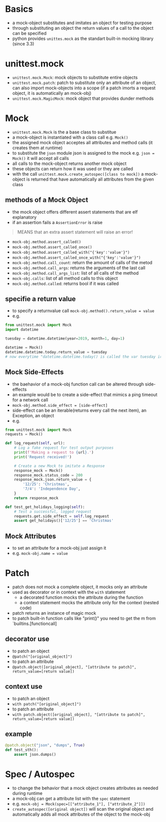 # Basics
- a mock-object substitutes and imitates an object for testing purpose
- through substituting an object the return values of a call to the object can be specified
- python provides `unittes.mock` as the standart built-in mocking library (since 3.3)

# unittest.mock
- `unittest.mock.Mock`: mock objects to substitute entire objects
- `unittest.mock.patch`: patch to substitute only an attribute of an object, can also import mock-objects into a scope (if a patch imorts a request object, it is automatically an mock-obj)
- `unittest.mock.MagicMock`: mock object that provides dunder methods

# Mock
- `unittest.mock.Mock` is the a base class to substitue
- a mock-object is instantiated with a class call e.g. `Mock()`
- the assigned mock object acceptes all attributes and method calls
    (it creates them at runtime)
- to substitute the `json` module json is assigned to the mock
    e.g. `json = Mock()` it will accept all calls
- all calls to the mock-object returns another mock object
- these objects can return how it was used or they are called
- with the call `unittest.mock.create_autospec([class to mock])` a mock-object is returned that have automatically all attributes from the given class

## methods of a Mock Object
- the mock object offers different assert statements that are elf explanatory
- if an assertion fails a `AssertionError` is raise
> MEANS that an extra assert statement will raise an error!
- `mock-obj.method.assert_called()`
- `mock-obj.method.assert_called_once()`
- `mock-obj.method.assert_called_with("{'key':'value'}")`
- `mock-obj.method.assert_called_once_with("{'key':'value'}")`
- `mock-obj.method.call_count`: return the amount of calls of the metod
- `mock-obj.method.call_args`: returns the arguments of the last call
- `mock-obj.method.call_args_list`: list of all calls of the method
- `mock-obj.calls`: list of all method calls to this object
- `mock-obj.method.called`: returns bool if it was called

## specifie a return value
- to specify a returnvalue call `mock-obj.method().return_value = value`
- e.g.
```python
from unittest.mock import Mock
import datetime

tuesday = datetime.datetime(year=2019, month=1, day=1)

datetime = Mock()
datetime.datetime.today.return_value = tuesday
# now everytime "datetime.datetime.today() is called the var tuesday ir returned"
```

## Mock Side-Effects
- the baehavior of a mock-obj function call can be altered through side-effects
- an example would be to create a side-effect that mimics a ping timeout for a network call
- `mock-obj.method.side_effect = [side-effect]`
- side-effect can be an iterable(returns every call the next item), an Exception, an object
- e.g.
```python
from unittest.mock import Mock
requests = Mock()

def log_request(self, url):
    # Log a fake request for test output purposes
    print(f'Making a request to {url}.')
    print('Request received!')

    # Create a new Mock to imitate a Response
    response_mock = Mock()
    response_mock.status_code = 200
    response_mock.json.return_value = {
        '12/25': 'Christmas',
        '7/4': 'Independence Day',
    }
    return response_mock

def test_get_holidays_logging(self):
    # Test a successful, logged request
    requests.get.side_effect = self.log_request
    assert get_holidays()['12/25'] == 'Christmas'
```

## Mock Attributes
- to set an attribute for a mock-obj just assign it
- e.g. `mock-obj.name = value`


# Patch
- patch does not mock a complete object, it mocks only an attribute
- used as decorator or in context with the `with` statement
    - a decorated function mocks the attribute during the function
    - a context statement mocks the attribute only for the context (nested code)
- patch returns an instance of magic mock
- to patch built-in function calls like "print()" you need to get the m from `builtins.[functioncall]

## decorator use
- to patch an object
- `@patch("[original_object]")`
- to patch an attribute
- `@patch.object([original_object], "[attribute to patch]", return_value=[return value])`

## context use
- to patch an object
- `with patch("[original_object]")`
- to patch an attribute
- `with patch.object([original_object], "[attribute to patch]", return_value=[return value])`

## example
```python
@patch.object("json", "dumps", True)
def test_sth():
    assert json.dumps()
```

# Spec / Autospec
- to change the behavior that a mock object creates attributes as needed during runtime
- a mock-obj can get a attribute list with the `spec` statement
- e.g. `mock-obj = Mock(spec=[["attribute_1"], ["attribute_2"]])`
- `create_autospec([original object])` will scan the original object and automatically adds all mock attributes of the object to the mock-obj